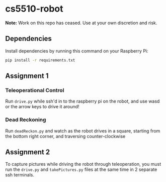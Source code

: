 # cs5510-robot

**Note:** Work on this repo has ceased. Use at your own discretion and risk.

## Dependencies

Install dependencies by running this command on your Raspberry Pi:

```bash
pip install -r requirements.txt
```

## Assignment 1

### Teleoperational Control

Run `drive.py` while ssh'd in to the raspberry pi on the robot, and use wasd or the arrow keys to drive it around!

### Dead Reckoning

Run `deadReckon.py` and watch as the robot drives in a square, starting from the bottom right corner, and traversing counter-clockwise

## Assignment 2

To capture pictures while driving the robot through teleoperation, you must run the `drive.py` and `takePictures.py` files
at the same time in 2 separate ssh terminals. 
